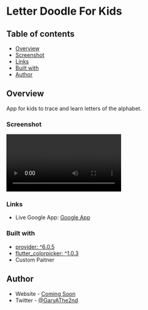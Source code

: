 # Letter Doodle For Kids

## Table of contents

- [Overview](#overview)
- [Screenshot](#screenshot)
- [Links](#links)
- [Built with](#built-with)
- [Author](#author)

## Overview

App for kids to trace and learn letters of the alphabet.

### Screenshot

![](./images/Kids%20Letter%20Doodle%20App%20demo.mp4)

### Links

- Live Google App: [Google App]()

### Built with

- [provider: ^6.0.5]()
- [flutter_colorpicker: ^1.0.3]()
- Custom Paitner

## Author

- Website - [Coming Soon]()
- Twitter - [@GaryAThe2nd](https://www.twitter.com/GaryAThe2nd)
